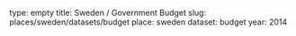 type: empty
title: Sweden / Government Budget
slug: places/sweden/datasets/budget
place: sweden
dataset: budget
year: 2014
